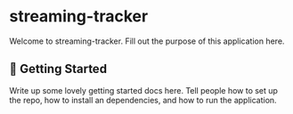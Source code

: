 # streaming-tracker

Welcome to streaming-tracker. Fill out the purpose of this application here.

## 🚀 Getting Started

Write up some lovely getting started docs here. Tell people how to set up the repo, how to install an dependencies, and how to run the application.

